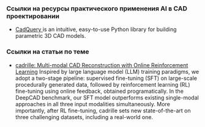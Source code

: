 ### Ссылки на ресурсы практического применения AI в CAD проектировании
* [CadQuery ](https://sourceforge.net/projects/cadquery.mirror/) is an intuitive, easy-to-use Python library for building parametric 3D CAD models.

### Ссылки на статьи по теме 
* [cadrille: Multi-modal CAD Reconstruction with Online Reinforcement Learning](https://arxiv.org/pdf/2505.22914) Inspired by large language model (LLM) training paradigms, we adopt a two-stage pipeline: supervised fine-tuning (SFT)
on large-scale procedurally generated data, followed by reinforcement learning (RL) fine-tuning using online feedback, obtained programatically. In the DeepCAD benchmark, our SFT model outperforms existing single-modal approaches
in all three input modalities simultaneously. More importantly, after RL fine-tuning, cadrille sets new state-of-the-art on three challenging datasets, including a real-world one.

